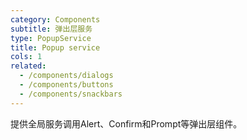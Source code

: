```yaml
---
category: Components
subtitle: 弹出层服务
type: PopupService
title: Popup service
cols: 1
related:
  - /components/dialogs
  - /components/buttons
  - /components/snackbars
---
```


提供全局服务调用Alert、Confirm和Prompt等弹出层组件。
